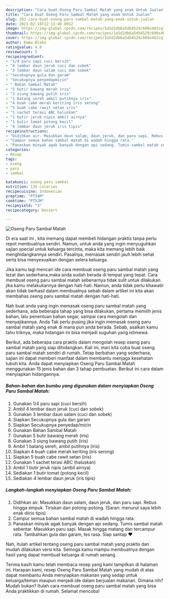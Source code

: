 ```yaml
---
description: "Cara buat Oseng Paru Sambal Matah yang enak Untuk Jualan"
title: "Cara buat Oseng Paru Sambal Matah yang enak Untuk Jualan"
slug: 203-cara-buat-oseng-paru-sambal-matah-yang-enak-untuk-jualan
date: 2021-02-18T12:13:40.891Z
image: https://img-global.cpcdn.com/recipes/1a5d2db6a5db4529/680x482cq70/oseng-paru-sambal-matah-foto-resep-utama.jpg
thumbnail: https://img-global.cpcdn.com/recipes/1a5d2db6a5db4529/680x482cq70/oseng-paru-sambal-matah-foto-resep-utama.jpg
cover: https://img-global.cpcdn.com/recipes/1a5d2db6a5db4529/680x482cq70/oseng-paru-sambal-matah-foto-resep-utama.jpg
author: Emma Blake
ratingvalue: 4.8
reviewcount: 5
recipeingredient:
- "1/4 paru sapi cuci bersih"
- "4 lembar daun jeruk cuci dan sobek"
- "3 lembar daun salam cuci dan sobek"
- "Secukupnya gula dan garam"
- "Secukupnya penyedapmicin"
- " Bahan Sambal Matah"
- "5 butir bawang merah iris"
- "3 siung bawang putih iris"
- "1 batang sereh ambil putihnya iris"
- "4 buah cabe merah keriting iris serong"
- "5 buah cabe rawit setan iris"
- "1 sachet terasi ABC haluskan"
- "1 butir jeruk nipis ambil airnya"
- "1 butir tomat potong kecil"
- "4 lembar daun jeruk iris tipis"
recipeinstructions:
- "Didihkan air. Masukkan daun salam, daun jeruk, dan paru sapi. Rebus hingga empuk. Tiriskan dan potong-potong. (Saran: menurut saya lebih enak diiris tipis)"
- "Campur semua bahan sambal matah di wadah hingga rata."
- "Panaskan minyak agak banyak dengan api sedang. Tumis sambal matah sebentar. Masukkan paru sapi. Masak hingga matang dan tercampur rata. Tambahkan gula dan garam, tes rasa. Siap santap ❤"
categories:
- Resep
tags:
- oseng
- paru
- sambal

katakunci: oseng paru sambal 
nutrition: 135 calories
recipecuisine: Indonesian
preptime: "PT34M"
cooktime: "PT52M"
recipeyield: "3"
recipecategory: Dessert

---
```



![Oseng Paru Sambal Matah](https://img-global.cpcdn.com/recipes/1a5d2db6a5db4529/680x482cq70/oseng-paru-sambal-matah-foto-resep-utama.jpg)

Di era  saat ini , kita memang dapat membeli hidangan praktis tanpa perlu repot membuatnya sendiri. Namun, untuk anda yang ingin menyuguhkan sajian special untuk keluarga tercinta, maka kita memang lebih baik menghidangkannya sendiri. Pasalnya, memasak sendiri jauh lebih sehat serta bisa menyesuaikan dengan selera keluarga.

Jika kamu lagi mencari ide cara membuat oseng paru sambal matah yang lezat dan sederhana,maka anda sudah berada di tempat yang tepat. Cara membuat oseng paru sambal matah  sebenarnya tidak sulit untuk dilakukan jika kamu melakukannya dengan hati-hati. Namun, anda tidak perlu khawatir akan tidak berhasil dalam membuatnya 
sebab dalam artikel ini kita akan membahas oseng paru sambal matah dengan hati-hati.  



Nah buat anda yang ingin memasak oseng paru sambal matah yang sederhana, ada beberapa tahap yang bisa dilakukan, pertama memilih jenis bahan, lalu penentuan bahan segar, sampai cara mengolah dan menyajikannya. Anda Tak perlu pusing jika ingin memasak oseng paru sambal matah yang enak di mana pun anda berada. Sebab, asalkan kamu  tahu triknya, maka hidangan ini bisa menjadi suguhan yang istimewa.

Berikut, ada beberapa cara praktis  dalam mengolah resep oseng paru sambal matah yang siap dihidangkan. Kali ini, mari kita coba buat oseng paru sambal matah sendiri di rumah. Tetap berbahan yang sederhana, sajian ini dapat memberi manfaat dalam membantu menjaga kesehatan tubuh kita. Anda dapat menyiapkan Oseng Paru Sambal Matah menggunakan 15 jenis bahan dan 3 tahap pembuatan. Berikut ini cara dalam menyiapkan hidangannya.

<!--inarticleads1-->

##### Bahan-bahan dan bumbu yang digunakan dalam menyiapkan Oseng Paru Sambal Matah:

1. Gunakan 1/4 paru sapi (cuci bersih)
1. Ambil 4 lembar daun jeruk (cuci dan sobek)
1. Gunakan 3 lembar daun salam (cuci dan sobek)
1. Siapkan Secukupnya gula dan garam
1. Siapkan Secukupnya penyedap/micin
1. Gunakan  Bahan Sambal Matah
1. Gunakan 5 butir bawang merah (iris)
1. Gunakan 3 siung bawang putih (iris)
1. Ambil 1 batang sereh, ambil putihnya (iris)
1. Siapkan 4 buah cabe merah keriting (iris serong)
1. Siapkan 5 buah cabe rawit setan (iris)
1. Gunakan 1 sachet terasi ABC (haluskan)
1. Ambil 1 butir jeruk nipis (ambil airnya)
1. Sediakan 1 butir tomat (potong kecil)
1. Sediakan 4 lembar daun jeruk (iris tipis)




<!--inarticleads2-->

##### Langkah-langkah menyiapkan Oseng Paru Sambal Matah:

1. Didihkan air. Masukkan daun salam, daun jeruk, dan paru sapi. Rebus hingga empuk. Tiriskan dan potong-potong. (Saran: menurut saya lebih enak diiris tipis)
1. Campur semua bahan sambal matah di wadah hingga rata.
1. Panaskan minyak agak banyak dengan api sedang. Tumis sambal matah sebentar. Masukkan paru sapi. Masak hingga matang dan tercampur rata. Tambahkan gula dan garam, tes rasa. Siap santap ❤




Nah, itulah artikel tentang  oseng paru sambal matah  yang praktis dan mudah dilakukan versi kita. Semoga kamu mampu membuatnya dengan hasil yang dapat membuat keluarga di rumah senang. 

Terima kasih kamu telah membaca resep yang kami tampilkan di halaman ini. Harapan kami, resep  Oseng Paru Sambal Matah yang mudah di atas dapat membantu Anda menyiapkan makanan yang sedap untuk keluarga/teman maupun menjadi ide dalam berjualan makanan. Gimana nih? Mudah bukan? Itulah cara membuat oseng paru sambal matah yang bisa Anda praktikkan di rumah. Selamat mencoba!


